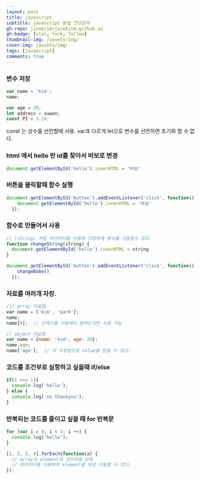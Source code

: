 ```yaml
---
layout: post
title: javascript
subtitle: javascript 문법 간단요약
gh-repo: jinokiim/jinokiim.github.io
gh-badge: [star, fork, follow]
thumbnail-img: /assets/img/
cover-img: /assets/img/
tags: [javascript]
comments: true
---
```



### 변수 저장

```javascript
var name = 'kim';
name;

var age = 20;
let address = suwon;
const PI = 3.14;
```
const 는 상수를 선언할때 사용.
var과 다르게 let으로 변수를 선언하면 
초기화 할 수 없다.

### html 에서 hello 란 id를 찾아서 바보로 변경
```javascript
document.getElementById('hello').innerHTML = '바보'
```

### 버튼을 클릭할때 함수 실행

```javascript
document.getElementById('button').addEventListener('click', function() {
    document.getElementById('hello').innerHTML = '바보'
  });
```

### 함수로 만들어서 사용

```javascript
// (string) 처럼 파라미터를 이용해 다양하게 함수를 사용할수 있다.
function changeString(string) {
  document.getElementById('hello').innerHTML = string
}

document.getElementById('button').addEventListener('click', function() {
	changeBabo()
  });
```

### 자료를 여러개 자장.

```javascript
/// array 자료형
var name = ['kim', 'park'];
name;
name[0];  // 인덱스를 이용해서 원하는것만 사용 가능

// object 자료형
var name = {name: 'kim', age: 20};
name.age;
name['age'];  // 이 두방법으로 value를 얻을 수 있다.
```


### 코드를 조건부로 실항하고 싶을때 if/else

```javascript
if(1 === 1){
  console.log('hello');
} else {
  console.log('no thankyou');
}
```

### 반복되는 코드를 줄이고 싶을 때 for 반복문

```javascript
for (var i = 0; i < 3; i ++) {
  console.log('hello');
}
```

```javascript
[1, 2, 3, 4].forEach(function(a) {
  // array의 element의 갯수만큼 반복
  // 파라미터를 이용하여 element를 바로 이용할 수 있다.
});
```



```javascript

```
